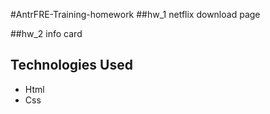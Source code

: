#AntrFRE-Training-homework
##hw_1 netflix download page

##hw_2 info card

## Technologies Used
- Html
- Css

